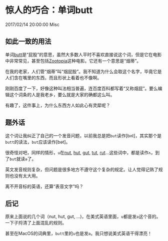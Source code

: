 # 惊人的巧合：单词butt
2017/02/14 20:00:00
Misc


## 如此一致的用法

单词[butt][butt]是“屁股”的意思，虽然大多数人平时不喜欢直接说这个词，但是它在电影中非常常见，甚至包括[Zootopia][zootopia]这种电影。它还有一个意思是“烟蒂”。

在我的老家，人们管“烟蒂”叫“烟屁股”。我不知道为什么会取这个名字，毕竟它是人们含在嘴里的东西，而且形状上看着也不像啊。

刚刚百度了一下，好像这种叫法相当普遍，连百度百科都写着“又称烟屁”。要么编辑这个词条的人是我老乡，要么就是大家的确都这么叫。

有趣了，这件事上，为什么东西方人如此心有灵犀呢？


## 题外话

这个词让我纠正了自己的一个发音问题，以前我总是把`but`读作[bʌt]，其实那个是`butt`的读法，`but`应该读作[bət]。

很奇怪对吧，同样的情形，`u`在[nut][nut], [hut][hut], [gut][gut], [tut][tut], [rut][rut]...这些词中，都是读作`ʌ`，到了`but`就读`ə`了。

英文发音规则复杂，但问题是很多地方不遵守这个复杂的规定。让人觉得记熟了规则也没有太大用。

离不开音标的英语，还算“表音文字”吗？


## 后记

原来上面说的几个词（nut, hut, gut, ...)，在美式英语里面，`u`都是发`ə`这个音的。一下子捋清了上面混乱的规则。

甚至在MacOS的词典里，`butt`里的`u`也是发`ə`。我只想说美式英语干得漂亮！


[butt]: http://cn.bing.com/dict/search?q=butt
[zootopia]: http://www.imdb.com/title/tt2948356/
[nut]: http://cn.bing.com/dict/search?q=nut
[hut]: http://cn.bing.com/dict/search?q=hut
[gut]: http://cn.bing.com/dict/search?q=gut
[tut]: http://cn.bing.com/dict/search?q=tut
[rut]: http://cn.bing.com/dict/search?q=rut

